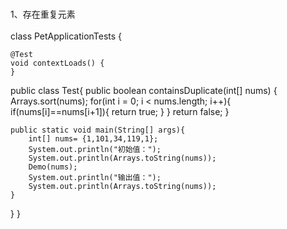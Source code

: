 #
1、存在重复元素
<br/>
<br/>
class PetApplicationTests {

    @Test
    void contextLoads() {
    }
public class Test{
	public boolean containsDuplicate(int[] nums) {
       Arrays.sort(nums);
       for(int i = 0; i < nums.length; i++){
           if(nums[i]==nums[i+1]){
               return true;
           }
       }
       return false;
    }
	
	public static void main(String[] args){
		int[] nums= {1,101,34,119,1};
		System.out.println("初始值：");
		System.out.println(Arrays.toString(nums));
		Demo(nums);
		System.out.println("输出值：");
		System.out.println(Arrays.toString(nums));
	}
}
}
